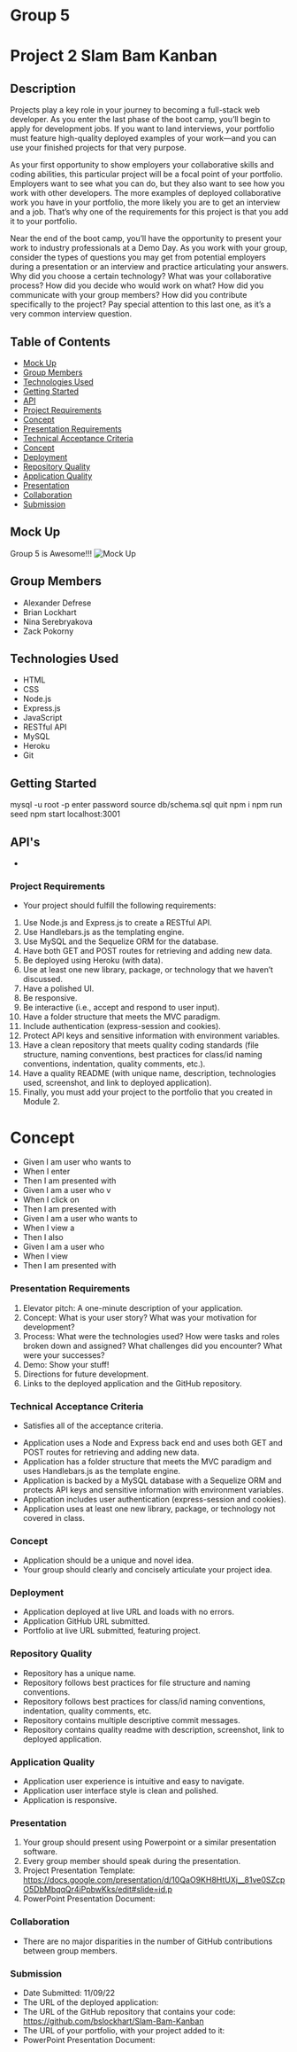 # Group 5
# Project 2 Slam Bam Kanban

## Description
Projects play a key role in your journey to becoming a full-stack web developer. As you enter the last phase of the boot camp, you’ll begin to apply for development jobs. If you want to land interviews, your portfolio must feature high-quality deployed examples of your work—and you can use your finished projects for that very purpose.

As your first opportunity to show employers your collaborative skills and coding abilities, this particular project will be a focal point of your portfolio. Employers want to see what you can do, but they also want to see how you work with other developers. The more examples of deployed collaborative work you have in your portfolio, the more likely you are to get an interview and a job. That’s why one of the requirements for this project is that you add it to your portfolio.

Near the end of the boot camp, you’ll have the opportunity to present your work to industry professionals at a Demo Day. As you work with your group, consider the types of questions you may get from potential employers during a presentation or an interview and practice articulating your answers. Why did you choose a certain technology? What was your collaborative process? How did you decide who would work on what? How did you communicate with your group members? How did you contribute specifically to the project? Pay special attention to this last one, as it’s a very common interview question.

## Table of Contents
* [Mock Up](#Mock-Up)
* [Group Members](#Group-Members)
* [Technologies Used](#Technologies-Used)
* [Getting Started](#Getting-Started)
* [API](#API's)
* [Project Requirements](#Project-Requirements)
* [Concept](#Concept)
* [Presentation Requirements](#User-Story)
* [Technical Acceptance Criteria](#Technical-Acceptance-Criteria)
* [Concept](#Concept)
* [Deployment](#Deployment)
* [Repository Quality](#Repository-Quality)
* [Application Quality](#Application-Quality)
* [Presentation](#Presentation)
* [Collaboration](#Collaboration)
* [Submission](#Submission)

## Mock Up
Group 5 is Awesome!!!
![Mock Up](./assets/images/mockup.png)

## Group Members 
* Alexander Defrese 
* Brian Lockhart
* Nina Serebryakova
* Zack Pokorny

## Technologies Used
* HTML
* CSS
* Node.js
* Express.js
* JavaScript
* RESTful API
* MySQL
* Heroku
* Git

## Getting Started
mysql -u root -p
enter password
source db/schema.sql
quit
npm i
npm run seed
npm start
localhost:3001

## API's
* 

### Project Requirements
* Your project should fulfill the following requirements:
1. Use Node.js and Express.js to create a RESTful API.
2. Use Handlebars.js as the templating engine.
3. Use MySQL and the Sequelize ORM for the database.
4. Have both GET and POST routes for retrieving and adding new data.
5. Be deployed using Heroku (with data).
6. Use at least one new library, package, or technology that we haven’t discussed.
7. Have a polished UI.
8. Be responsive.
9. Be interactive (i.e., accept and respond to user input).
10. Have a folder structure that meets the MVC paradigm.
11. Include authentication (express-session and cookies).
12. Protect API keys and sensitive information with environment variables.
13. Have a clean repository that meets quality coding standards (file structure, naming conventions, best practices for class/id naming conventions, indentation, quality comments, etc.).
14. Have a quality README (with unique name, description, technologies used, screenshot, and link to deployed application).
15. Finally, you must add your project to the portfolio that you created in Module 2.

# Concept
* Given I am user who wants to 
* When I enter
* Then I am presented with 
* Given  I am a user who v
* When I click on 
* Then I am presented with 
* Given I am a user who wants to 
* When I view a
* Then I also 
* Given I am a user who 
* When I view 
* Then I am presented with

### Presentation Requirements
1. Elevator pitch: A one-minute description of your application.
2. Concept: What is your user story? What was your motivation for development?
3. Process: What were the technologies used? How were tasks and roles broken down and assigned? What challenges did you encounter? What were your successes?
4. Demo: Show your stuff!
5. Directions for future development.
6. Links to the deployed application and the GitHub repository.

### Technical Acceptance Criteria
* Satisfies all of the acceptance criteria.
- Application uses a Node and Express back end and uses both GET and POST routes for retrieving and adding new data.
- Application has a folder structure that meets the MVC paradigm and uses Handlebars.js as the template engine.
- Application is backed by a MySQL database with a Sequelize ORM and protects API keys and sensitive information with environment variables.
- Application includes user authentication (express-session and cookies).
- Application uses at least one new library, package, or technology not covered in class.

### Concept
* Application should be a unique and novel idea.
* Your group should clearly and concisely articulate your project idea.

### Deployment
* Application deployed at live URL and loads with no errors.
* Application GitHub URL submitted.
* Portfolio at live URL submitted, featuring project.

### Repository Quality
* Repository has a unique name.
* Repository follows best practices for file structure and naming conventions.
* Repository follows best practices for class/id naming conventions, indentation, quality comments, etc.
* Repository contains multiple descriptive commit messages.
* Repository contains quality readme with description, screenshot, link to deployed application.

### Application Quality
* Application user experience is intuitive and easy to navigate.
* Application user interface style is clean and polished.
* Application is responsive.

### Presentation
1. Your group should present using Powerpoint or a similar presentation software.
2. Every group member should speak during the presentation.
3. Project Presentation Template: https://docs.google.com/presentation/d/10QaO9KH8HtUXj__81ve0SZcpO5DbMbqqQr4iPpbwKks/edit#slide=id.p
4. PowerPoint Presentation Document: 

### Collaboration
* There are no major disparities in the number of GitHub contributions between group members.

### Submission
* Date Submitted: 11/09/22
* The URL of the deployed application: 
* The URL of the GitHub repository that contains your code: https://github.com/bslockhart/Slam-Bam-Kanban
* The URL of your portfolio, with your project added to it:   
* PowerPoint Presentation Document: 

